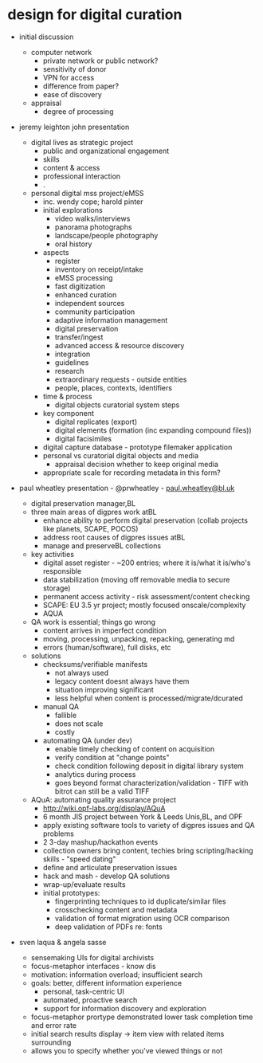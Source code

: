 design for digital curation
===========================

* initial discussion
	* computer network
		* private network or public network?
		* sensitivity of donor
		* VPN for access
		* difference from paper?
		* ease of discovery
	* appraisal
		* degree of processing

* jeremy leighton john presentation
	* digital lives as strategic project
		* public and organizational engagement
		* skills
		* content & access
		* professional interaction 
		* .
	* personal digital mss project/eMSS
		* inc. wendy cope; harold pinter
		* initial explorations
			* video walks/interviews
			* panorama photographs
			* landscape/people photography
			* oral history
		* aspects
			* register
			* inventory on receipt/intake
			* eMSS processing
			* fast digitization
			* enhanced curation
			* independent sources
			* community participation
			* adaptive information management
			* digital preservation
			* transfer/ingest
			* advanced access & resource discovery
			* integration
			* guidelines
			* research
			* extraordinary requests - outside entities
			* people, places, contexts, identifiers
		* time & process
			* digital objects curatorial system steps 
		* key component
			* digital replicates (export)
			* digital elements (formation (inc expanding compound files))
			* digital facisimiles 
		* digital capture database - prototype filemaker application 
		* personal vs curatorial digital objects and media
			* appraisal decision whether to keep original media
		* appropriate scale for recording metadata in this form?

* paul wheatley presentation - @prwheatley - paul.wheatley@bl.uk
	* digital preservation manager,BL
	* three main areas of digpres work atBL
		* enhance ability to perform digital preservation (collab projects like planets, SCAPE, POCOS)
		* address root causes of digpres issues atBL
		* manage and preserveBL collections
	* key activities
		* digital asset register - ~200 entries; where it is/what it is/who's responsible
		* data stabilization (moving off removable media to secure storage)
		* permanent access activity - risk assessment/content checking
		* SCAPE: EU 3.5 yr project; mostly focused onscale/complexity
		* AQUA
	* QA work is essential; things go wrong
		* content arrives in imperfect condition
		* moving, processing, unpacking, repacking, generating md
		* errors (human/software), full disks, etc
	* solutions
		* checksums/verifiable manifests
			* not always used
			* legacy content doesnt always have them
			* situation improving significant
			* less helpful when content is processed/migrate/dcurated
		* manual QA
			* fallible
			* does not scale
			* costly
		* automating QA (under dev)
			* enable timely checking of content on acquisition
			* verify condition at "change points"
			* check condition following deposit in digital library system
			* analytics during process
			* goes beyond format characterization/validation - TIFF with bitrot can still be a valid TIFF
	* AQuA: automating quality assurance project
		* http://wiki.opf-labs.org/display/AQuA 
		* 6 month JIS project between York & Leeds Unis,BL, and OPF
		* apply existing software tools to variety of digpres issues and QA problems
		* 2 3-day mashup/hackathon events
		* collection owners bring content, techies bring scripting/hacking skills - "speed dating"
		* define and articulate preservation issues
		* hack and mash - develop QA solutions
		* wrap-up/evaluate results
		* initial prototypes:
			* fingerprinting techniques to id duplicate/similar files
			* crosschecking content and metadata
			* validation of format migration using OCR comparison
			* deep validation of PDFs re: fonts
* sven laqua & angela sasse
	* sensemaking UIs for digital archivists
	* focus-metaphor interfaces - know dis
	* motivation: information overload; insufficient search
	* goals: better, different information experience
		* personal, task-centric UI
		* automated, proactive search
		* support for information discovery and exploration
	* focus-metaphor prortype demonstrated lower task completion time and error rate
	* initial search results display -> item view with related items surrounding
	* allows you to specify whether you've viewed things or not 
